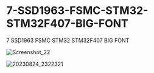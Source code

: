 # 7-SSD1963-FSMC-STM32-STM32F407-BIG-FONT
7 SSD1963 FSMC STM32 STM32F407 BIG FONT

![Screenshot_22](https://github.com/offpic/7-SSD1963-FSMC-STM32-STM32F407-BIG-FONT/assets/31142397/082bd5b4-27e2-4682-9f01-8265c860951e)

![20230824_2322321](https://github.com/offpic/7-SSD1963-FSMC-STM32-STM32F407-BIG-FONT/assets/31142397/4575971c-c9d5-454b-a1d9-98c0b8e62493)

